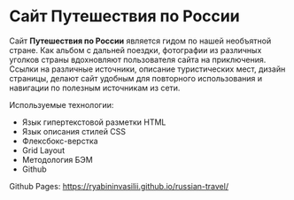 # Сайт Путешествия по России

Сайт **Путешествия по России** является гидом по нашей необъятной стране. 
Как альбом с дальней поездки, фотографии из различных уголков страны вдохновляют пользователя сайта на приключения.
Ссылки на различные источники, описание туристических мест, дизайн страницы, делают сайт удобным для повторного использования и навигации по полезным источникам из сети.

Используемые технологии:

- Язык гипертекстовой разметки HTML
- Язык описания стилей CSS
- Флексбокс-верстка
- Grid Layout
- Методология БЭМ
- Github

Github Pages: https://ryabininvasilii.github.io/russian-travel/
